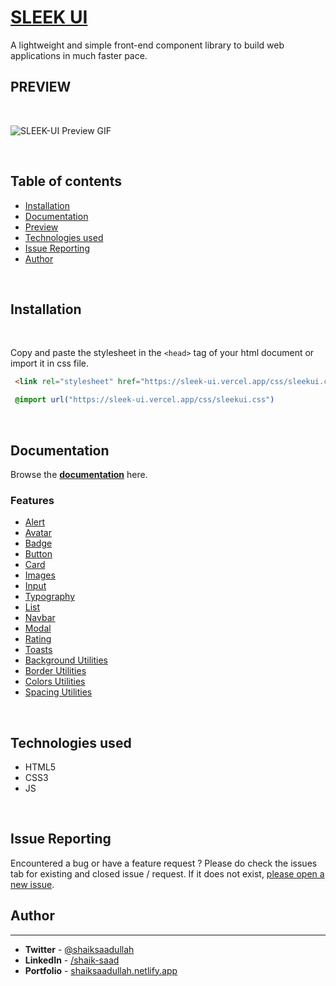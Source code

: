 # [SLEEK UI](https://sleek-ui.vercel.app)

A lightweight and simple front-end component library
to build web applications in much faster pace.
## **PREVIEW**

<br/>

![SLEEK-UI Preview GIF](./assets/sleekui-gif.gif)

<br/>

## **Table of contents**

- [Installation](#installation)
- [Documentation](#documentation)
- [Preview](#preview)
- [Technologies used](#technologies-used)
- [Issue Reporting](#issue-reporting)
- [Author](#author)

<br/>

## **Installation**

<br/>

Copy and paste the stylesheet in the `<head>` tag of your html document or
import it in css file.

```HTML
 <link rel="stylesheet" href="https://sleek-ui.vercel.app/css/sleekui.css">
```

```CSS
 @import url("https://sleek-ui.vercel.app/css/sleekui.css")
```

<br/>

## **Documentation**

Browse the **[documentation](https://sleek-ui.vercel.app/documentation/installation.html)** here.

### **Features**

- [Alert](https://sleek-ui.vercel.app/documentation/components/alerts.html)
- [Avatar](https://sleek-ui.vercel.app/documentation/components/avatar.html)
- [Badge](https://sleek-ui.vercel.app/documentation/components/badge.html)
- [Button](https://sleek-ui.vercel.app/documentation/components/buttons.html)
- [Card](https://sleek-ui.vercel.app/documentation/components/card.html)
- [Images](https://sleek-ui.vercel.app/documentation/components/images.html)
- [Input](https://sleek-ui.vercel.app/documentation/components/input.html)
- [Typography](https://sleek-ui.vercel.app/documentation/components/typography.html)
- [List](https://sleek-ui.vercel.app/documentation/components/list.html)
- [Navbar](https://sleek-ui.vercel.app/documentation/components/navbar.html)
- [Modal](https://sleek-ui.vercel.app/documentation/components/modal.html)
- [Rating](https://sleek-ui.vercel.app/documentation/components/rating.html)
- [Toasts](https://sleek-ui.vercel.app/documentation/components/toasts.html)
- [Background Utilities](https://sleek-ui.vercel.app/documentation/utilities/background.html)
- [Border Utilities](https://sleek-ui.vercel.app/documentation/utilities/borders.html)
- [Colors Utilities](https://sleek-ui.vercel.app/documentation/utilities/colors.html)
- [Spacing Utilities](https://sleek-ui.vercel.app/documentation/utilities/spacing.html)

<br/>

## **Technologies used**

- HTML5
- CSS3
- JS

<br/>

## **Issue Reporting**
Encountered a bug or have a feature request ? Please do check the issues tab for existing and closed issue / request. If it does not exist, [please open a new issue](https://github.com/shaik-saad/sleek-ui/issues).

## **Author**
<hr>

- **Twitter** - [@shaiksaadullah](https://twitter.com/shaiksaadullah)
- **LinkedIn** - [/shaik-saad](https://www.linkedin.com/in/shaik-saad)
- **Portfolio** - [shaiksaadullah.netlify.app](https://shaiksaadullah.netlify.app)
